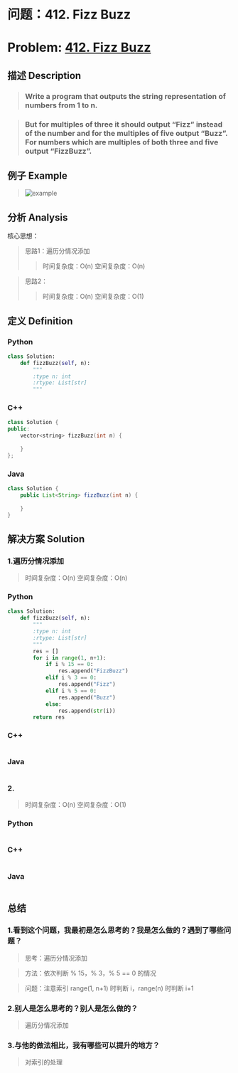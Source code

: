 
# 问题：412. Fizz Buzz
# Problem: [412. Fizz Buzz](https://leetcode.com/problems/fizz-buzz/description/)

## 描述 Description
> ### Write a program that outputs the string representation of numbers from 1 to n.

> ### But for multiples of three it should output “Fizz” instead of the number and for the multiples of five output “Buzz”. For numbers which are multiples of both three and five output “FizzBuzz”.

## 例子 Example

> ![example](https://github.com/Decalogue/AlgorithmMap/blob/master/img/leetcode/412.png "example")

## 分析 Analysis

核心思想：
> 思路1：遍历分情况添加
>> 时间复杂度：O(n)
>> 空间复杂度：O(n)

> 思路2：
>> 时间复杂度：O(n)
>> 空间复杂度：O(1)

## 定义 Definition

### Python


```python
class Solution:
    def fizzBuzz(self, n):
        """
        :type n: int
        :rtype: List[str]
        """
```

### C++

```c++
class Solution {
public:
    vector<string> fizzBuzz(int n) {
        
    }
};
```

### Java

```java
class Solution {
    public List<String> fizzBuzz(int n) {
        
    }
}
```

## 解决方案 Solution

### 1.遍历分情况添加

> 时间复杂度：O(n)
> 空间复杂度：O(n)

### Python


```python
class Solution:
    def fizzBuzz(self, n):
        """
        :type n: int
        :rtype: List[str]
        """
        res = []
        for i in range(1, n+1):
            if i % 15 == 0:
                res.append("FizzBuzz")
            elif i % 3 == 0:
                res.append("Fizz")
            elif i % 5 == 0:
                res.append("Buzz")
            else:
                res.append(str(i))
        return res
```

### C++

```c++

```

### Java

```java

```

### 2.

> 时间复杂度：O(n)
> 空间复杂度：O(1)

### Python


```python

```

### C++

```c++

```

### Java

```Java

```

## 总结

### 1.看到这个问题，我最初是怎么思考的？我是怎么做的？遇到了哪些问题？
> 思考：遍历分情况添加

> 方法：依次判断 % 15，% 3，% 5 == 0 的情况

> 问题：注意索引 range(1, n+1) 时判断 i，range(n) 时判断 i+1

### 2.别人是怎么思考的？别人是怎么做的？
> 遍历分情况添加

### 3.与他的做法相比，我有哪些可以提升的地方？
> 对索引的处理


```python

```
